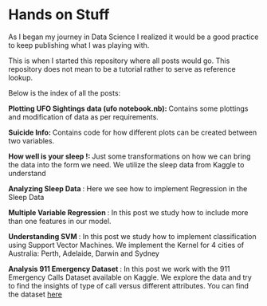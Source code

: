 # Hands on Stuff

As I began my journey in Data Science I realized it would be a good practice to keep publishing what I was playing with.

This is when I started this repository where all posts would go. This repository does not mean to be a tutorial rather to serve as reference lookup.

Below is the index of all the posts:

<b> Plotting UFO Sightings data (ufo notebook.nb): </b> Contains some plottings and modification of data as per requirements.

<b> Suicide Info: </b> Contains code for how different plots can be created between two variables.

<b> How well is your sleep !: </b> Just some transformations on how we can bring the data into the form we need. We utilize the sleep data from Kaggle to understand 

<b> Analyzing Sleep Data </b>: Here we see how to implement Regression in the Sleep Data 

<b> Multiple Variable Regression </b>: In this post we study how to include more than one features in our model.

<b> Understanding SVM </b>: In this post we study how to implement classification using Support Vector Machines. We implement the Kernel for 4 cities of Australia: Perth, Adelaide, Darwin and Sydney

<b> Analysis 911 Emergency Dataset </b>: In this post we work with the 911 Emergency Calls Dataset available on Kaggle. We explore the data and try to find the insights of type of call versus different attributes. You can find the dataset <a href="https://www.kaggle.com/mchirico/montcoalert">here</a>

